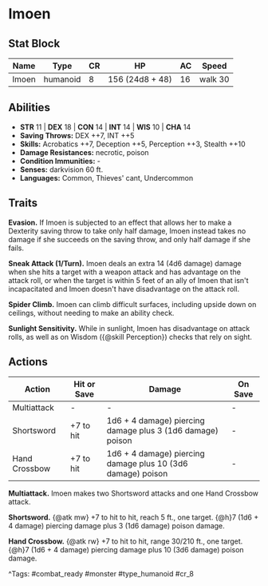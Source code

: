 # Imoen

## Stat Block

| Name | Type | CR | HP | AC | Speed |
|------|------|----|----|----|-------|
| Imoen | humanoid | 8 | 156 (24d8 + 48) | 16 | walk 30 |

## Abilities

- **STR** 11 | **DEX** 18 | **CON** 14 | **INT** 14 | **WIS** 10 | **CHA** 14
- **Saving Throws:** DEX ++7, INT ++5  
- **Skills:** Acrobatics ++7, Deception ++5, Perception ++3, Stealth ++10  
- **Damage Resistances:** necrotic, poison  
- **Condition Immunities:** -  
- **Senses:** darkvision 60 ft.  
- **Languages:** Common, Thieves' cant, Undercommon

## Traits

**Evasion.** If Imoen is subjected to an effect that allows her to make a Dexterity saving throw to take only half damage, Imoen instead takes no damage if she succeeds on the saving throw, and only half damage if she fails.

**Sneak Attack (1/Turn).** Imoen deals an extra 14 (4d6 damage) damage when she hits a target with a weapon attack and has advantage on the attack roll, or when the target is within 5 feet of an ally of Imoen that isn't incapacitated and Imoen doesn't have disadvantage on the attack roll.

**Spider Climb.** Imoen can climb difficult surfaces, including upside down on ceilings, without needing to make an ability check.

**Sunlight Sensitivity.** While in sunlight, Imoen has disadvantage on attack rolls, as well as on Wisdom ({@skill Perception}) checks that rely on sight.


## Actions

| Action | Hit or Save | Damage | On Save |
|--------|--------------|--------|----------|
| Multiattack | - | - | - |
| Shortsword | +7 to hit | 1d6 + 4 damage) piercing damage plus 3 (1d6 damage) poison | - |
| Hand Crossbow | +7 to hit | 1d6 + 4 damage) piercing damage plus 10 (3d6 damage) poison | - |

**Multiattack.** Imoen makes two Shortsword attacks and one Hand Crossbow attack.

**Shortsword.** {@atk mw} +7 to hit to hit, reach 5 ft., one target. {@h}7 (1d6 + 4 damage) piercing damage plus 3 (1d6 damage) poison damage.

**Hand Crossbow.** {@atk rw} +7 to hit to hit, range 30/210 ft., one target. {@h}7 (1d6 + 4 damage) piercing damage plus 10 (3d6 damage) poison damage.


^Tags: #combat_ready #monster #type_humanoid #cr_8